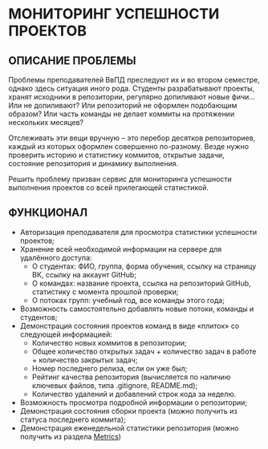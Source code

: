 # МОНИТОРИНГ УСПЕШНОСТИ ПРОЕКТОВ
## ОПИСАНИЕ ПРОБЛЕМЫ
Проблемы преподавателей ВвПД преследуют их и во втором семестре, однако здесь ситуация иного рода. Студенты
разрабатывают проекты, хранят исходники в репозитории, регулярно допиливают новые фичи… Или не
допиливают? Или репозиторий не оформлен подобающим образом? Или часть команды не делает коммиты на
протяжении нескольких месяцев?

Отслеживать эти вещи вручную – это перебор десятков репозиториев, каждый из которых оформлен совершенно
по-разному. Везде нужно проверить историю и статистику коммитов, открытые задачи, состояние репозитория и
динамику выполнения.

Решить проблему призван сервис для мониторинга успешности выполнения проектов со всей прилегающей
статистикой.

## ФУНКЦИОНАЛ
* Авторизация преподавателя для просмотра статистики успешности проектов;
* Хранение всей необходимой информации на сервере для удалённого доступа:
  - О студентах: ФИО, группа, форма обучения, ссылку на страницу ВК, ссылку на аккаунт GitHub;
  - О командах: название проекта, ссылка на репозиторий GitHub, статистику с момента прошлой проверки;
  - О потоках групп: учебный год, все команды этого года;
* Возможность самостоятельно добавлять новые потоки, команды и студентов;
* Демонстрация состояния проектов команд в виде «плиток» со следующей информацией:
  - Количество новых коммитов в репозитории;
  - Общее количество открытых задач + количество задач в работе + количество закрытых задач;
  - Номер последнего релиза, если он уже был;
  - Рейтинг качества репозитория (вычисляется по наличию ключевых файлов, типа .gitignore, README.md);
  - Количество удалений и добавлений строк кода за неделю.
* Возможность просмотра подробной информации о репозитории;
* Демонстрация состояния сборки проекта (можно получить из статуса последнего коммита);
* Демонстрация еженедельной статистики репозитория (можно получить из раздела [Metrics](https://docs.github.com/en/rest/reference/metrics))
